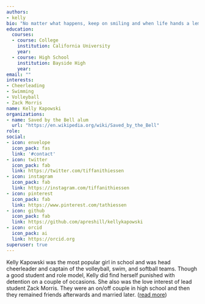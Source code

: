 ```yaml
---
authors:
- kelly
bio: "No matter what happens, keep on smiling and when life hands a lemon, make some lemonade."
education:
  courses:
  - course: College
    institution: California University
    year: 
  - course: High School
    institution: Bayside High
    year: 
email: ""
interests:
- Cheerleading
- Swimming
- Volleyball
- Zack Morris
name: Kelly Kapowski
organizations:
- name: Saved by the Bell alum
  url: "https://en.wikipedia.org/wiki/Saved_by_the_Bell"
role: 
social:
- icon: envelope
  icon_pack: fas
  link: '#contact'
- icon: twitter
  icon_pack: fab
  link: https://twitter.com/tiffanithiessen
- icon: instagram
  icon_pack: fab
  link: https://instagram.com/tiffanithiessen
- icon: pinterest
  icon_pack: fab
  link: https://www.pinterest.com/tathiessen
- icon: github
  icon_pack: fab
  link: https://github.com/apreshill/kellykapowski
- icon: orcid
  icon_pack: ai
  link: https://orcid.org
superuser: true
---
```


Kelly Kapowski was the most popular girl in school and was head cheerleader and captain of the volleyball, swim, and softball teams. Though a good student and role model, Kelly did find herself punished with detention on a couple of occasions. She also was the love interest of lead student Zack Morris. They were an on/off couple in high school and then they remained friends afterwards and married later. ([read more](https://savedbythebell.fandom.com/wiki/Kelly_Kapowski))
